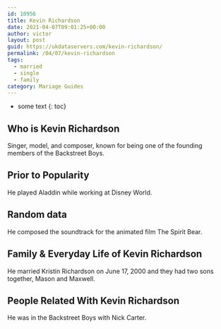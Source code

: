 ```yaml
---
id: 10956
title: Kevin Richardson
date: 2021-04-07T09:01:25+00:00
author: victor
layout: post
guid: https://ukdataservers.com/kevin-richardson/
permalink: /04/07/kevin-richardson  
tags:
  - married
  - single
  - family
category: Mariage Guides
---
```


* some text
{: toc}


## Who is Kevin Richardson



Singer, model, and composer, known for being one of the founding members of the Backstreet Boys. 

                
                
                
## Prior to Popularity



He played Aladdin while working at Disney World.

                
                
                
## Random data



He composed the soundtrack for the animated film The Spirit Bear.

                
                
                
## Family & Everyday Life of Kevin Richardson



He married Kristin Richardson on June 17, 2000 and they had two sons together, Mason and Maxwell.

                
                
                
## People Related With Kevin Richardson



He was in the Backstreet Boys with Nick Carter.

                
              
            
          
          
          